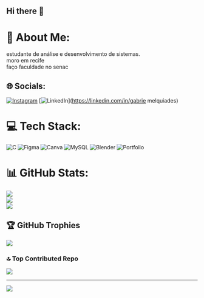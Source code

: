 ## Hi there 👋
# 💫 About Me:
estudante de análise e desenvolvimento de sistemas.<br>moro em recife<br>faço faculdade no senac


## 🌐 Socials:
[![Instagram](https://img.shields.io/badge/Instagram-%23E4405F.svg?logo=Instagram&logoColor=white)](https://instagram.com/gabriel_studart) [![LinkedIn](https://img.shields.io/badge/LinkedIn-%230077B5.svg?logo=linkedin&logoColor=white)](https://linkedin.com/in/gabrie melquiades) 

# 💻 Tech Stack:
![C](https://img.shields.io/badge/c-%2300599C.svg?style=for-the-badge&logo=c&logoColor=white) ![Figma](https://img.shields.io/badge/figma-%23F24E1E.svg?style=for-the-badge&logo=figma&logoColor=white) ![Canva](https://img.shields.io/badge/Canva-%2300C4CC.svg?style=for-the-badge&logo=Canva&logoColor=white) ![MySQL](https://img.shields.io/badge/mysql-4479A1.svg?style=for-the-badge&logo=mysql&logoColor=white) ![Blender](https://img.shields.io/badge/blender-%23F5792A.svg?style=for-the-badge&logo=blender&logoColor=white) ![Portfolio](https://img.shields.io/badge/Portfolio-%23000000.svg?style=for-the-badge&logo=firefox&logoColor=#FF7139)
# 📊 GitHub Stats:
![](https://github-readme-stats.vercel.app/api?username=gabrielmelquiades3&theme=shadow_green&hide_border=false&include_all_commits=false&count_private=false)<br/>
![](https://github-readme-streak-stats.herokuapp.com/?user=gabrielmelquiades3&theme=shadow_green&hide_border=false)<br/>
![](https://github-readme-stats.vercel.app/api/top-langs/?username=gabrielmelquiades3&theme=shadow_green&hide_border=false&include_all_commits=false&count_private=false&layout=compact)

## 🏆 GitHub Trophies
![](https://github-profile-trophy.vercel.app/?username=gabrielmelquiades3&theme=radical&no-frame=false&no-bg=true&margin-w=4)

### 🔝 Top Contributed Repo
![](https://github-contributor-stats.vercel.app/api?username=gabrielmelquiades3&limit=5&theme=dark&combine_all_yearly_contributions=true)

---
[![](https://visitcount.itsvg.in/api?id=gabrielmelquiades3&icon=0&color=0)](https://visitcount.itsvg.in)

<!-- Proudly created with GPRM ( https://gprm.itsvg.in ) -->
